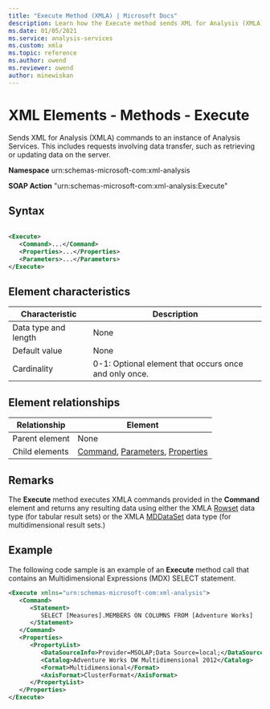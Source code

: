 ```yaml
---
title: "Execute Method (XMLA) | Microsoft Docs"
description: Learn how the Execute method sends XML for Analysis (XMLA) commands to an instance of Analysis Services.
ms.date: 01/05/2021
ms.service: analysis-services
ms.custom: xmla
ms.topic: reference
ms.author: owend
ms.reviewer: owend
author: minewiskan
---
```

# XML Elements - Methods - Execute

  Sends XML for Analysis (XMLA) commands to an instance of Analysis Services. This includes requests involving data transfer, such as retrieving or updating data on the server.  
  
 **Namespace** urn:schemas-microsoft-com:xml-analysis  
  
 **SOAP Action** "urn:schemas-microsoft-com:xml-analysis:Execute"  
  
## Syntax  
  
```xml  
  
<Execute>  
   <Command>...</Command>  
   <Properties>...</Properties>  
   <Parameters>...</Parameters>  
</Execute>  
```  
  
## Element characteristics  
  
|Characteristic|Description|  
|--------------------|-----------------|  
|Data type and length|None|  
|Default value|None|  
|Cardinality|0-1: Optional element that occurs once and only once.|  
  
## Element relationships  
  
|Relationship|Element|  
|------------------|-------------|  
|Parent element|None|  
|Child elements|[Command](xml-elements-properties/command-element-xmla.md), [Parameters](xml-elements-properties/parameters-element-xmla.md), [Properties](xml-elements-properties/properties-element-xmla.md)|  
  
## Remarks

 The **Execute** method executes XMLA commands provided in the **Command** element and returns any resulting data using either the XMLA [Rowset](xml-data-types/rowset-data-type-xmla.md) data type (for tabular result sets) or the XMLA [MDDataSet](xml-data-types/mddataset-data-type-xmla.md) data type (for multidimensional result sets.)  
  
## Example

 The following code sample is an example of an **Execute** method call that contains an Multidimensional Expressions (MDX) SELECT statement.  
  
```xml  
<Execute xmlns="urn:schemas-microsoft-com:xml-analysis">  
   <Command>  
      <Statement>  
         SELECT [Measures].MEMBERS ON COLUMNS FROM [Adventure Works]  
      </Statement>  
   </Command>  
   <Properties>  
      <PropertyList>  
         <DataSourceInfo>Provider=MSOLAP;Data Source=local;</DataSourceInfo>  
         <Catalog>Adventure Works DW Multidimensional 2012</Catalog>  
         <Format>Multidimensional</Format>  
         <AxisFormat>ClusterFormat</AxisFormat>  
      </PropertyList>  
   </Properties>  
</Execute>  
```